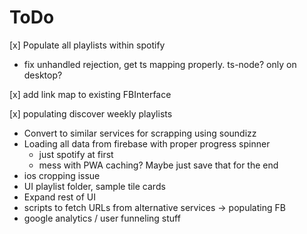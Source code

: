 # ToDo

[x] Populate all playlists within spotify

-   fix unhandled rejection, get ts mapping properly. ts-node? only on desktop?

[x] add link map to existing FBInterface

[x] populating discover weekly playlists

-   Convert to similar services for scrapping using soundizz
-   Loading all data from firebase with proper progress spinner
    -   just spotify at first
    -   mess with PWA caching? Maybe just save that for the end
-   ios cropping issue
-   UI playlist folder, sample tile cards
-   Expand rest of UI
-   scripts to fetch URLs from alternative services -> populating FB
-   google analytics / user funneling stuff
